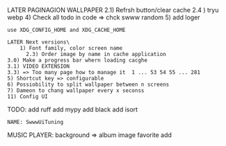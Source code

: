 LATER
  PAGINAGION
  WALLPAPER
      2.1) Refrsh button/clear cache
      2.4 )  tryu webp
    4) Check all todo in code => chck swww random 
    5) add loger

    use XDG_CONFIG_HOME and XDG_CACHE_HOME

    LATER Next versions\
        1) Font family, color screen name
          2.3) Order image by name in cache application
    3.0) Make a progress bar whern loading cacghe
    3.1) VIDEO EXTENSION
    3.3) => Too many page how to manage it  1 ... 53 54 55 ... 281 
    5) Shortcut key => configurable
    6) Possiobility to split wallpaper between n screens
    7) Dameon to chang wallpaper every x seconss
    11) Config UI

TODO:
  add ruff
  add mypy
  add black
  add isort

    NAME: SwwwUiTuning

MUSIC PLAYER:
  background => album image
  favorite add
